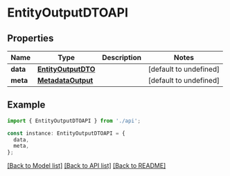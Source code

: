 # EntityOutputDTOAPI

## Properties

| Name     | Type                                      | Description | Notes                  |
| -------- | ----------------------------------------- | ----------- | ---------------------- |
| **data** | [**EntityOutputDTO**](EntityOutputDTO.md) |             | [default to undefined] |
| **meta** | [**MetadataOutput**](MetadataOutput.md)   |             | [default to undefined] |

## Example

```typescript
import { EntityOutputDTOAPI } from './api';

const instance: EntityOutputDTOAPI = {
  data,
  meta,
};
```

[[Back to Model list]](../README.md#documentation-for-models) [[Back to API list]](../README.md#documentation-for-api-endpoints) [[Back to README]](../README.md)
